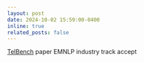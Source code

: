 ```yaml
---
layout: post
date: 2024-10-02 15:59:00-0400
inline: true
related_posts: false
---
```


[TelBench](https://aclanthology.org/2024.emnlp-industry.45.pdf) paper EMNLP industry track accept
